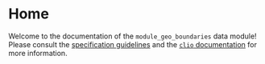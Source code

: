 # Home

Welcome to the documentation of the `module_geo_boundaries` data module!
Please consult the [specification guidelines](./specification.md) and the [`clio` documentation](https://clio.readthedocs.io/) for more information.
